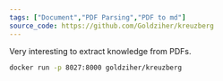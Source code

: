 ```yaml
---
tags: ["Document","PDF Parsing","PDF to md"]
source_code: https://github.com/Goldziher/kreuzberg
---
```



Very interesting to extract knowledge from PDFs.

```sh
docker run -p 8027:8000 goldziher/kreuzberg
```